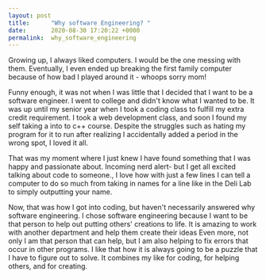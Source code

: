 ```yaml
---
layout: post
title:      "Why software Engineering? "
date:       2020-08-30 17:20:22 +0000
permalink:  why_software_engineering
---
```



Growing up, I always liked computers. I would be the one messing with them. Eventually, I even ended up breaking the first family computer because of how bad I played around it - whoops sorry mom!

Funny enough, it was not when I was little that I decided that I want to be a software engineer. I went to college and didn't know what I wanted to be. It was up until my senior year when I took a coding class to fulfill my extra credit requirement. I took a web development class, and soon I found my self taking a into to c++ course. Despite the struggles such as hating my program for it to run after realizing I accidentally added a period in the wrong spot, I loved it all. 

That was my moment where I just knew I have found something that I was happy and passionate about. 
Incoming nerd alert- but I get all excited talking about code to someone., I love how with just a few lines I can tell a computer to do so much from taking in names for a line like in the Deli Lab to simply outputting your name. 
 
Now, that was how I got into coding, but haven't necessarily answered why software engineering. I chose software engineering because I want to be that person to help out putting others' creations to life. It is amazing to work with another department and help them create their ideas Even more, not only I am that person that can help, but I am also helping to fix errors that occur in other programs. I like that how it is always going to be a puzzle that I have to figure out to solve. It combines my like for coding, for helping others, and for creating. 
